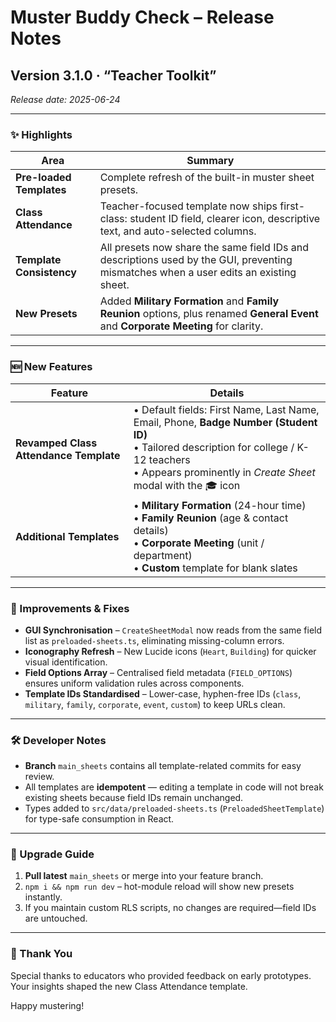 # Muster Buddy Check – Release Notes  
## Version 3.1.0 · “Teacher Toolkit”  

_Release date: 2025-06-24_

---

### ✨ Highlights
| Area | Summary |
| ---- | ------- |
| **Pre-loaded Templates** | Complete refresh of the built-in muster sheet presets. |
| **Class Attendance** | Teacher-focused template now ships first-class: student ID field, clearer icon, descriptive text, and auto-selected columns. |
| **Template Consistency** | All presets now share the same field IDs and descriptions used by the GUI, preventing mismatches when a user edits an existing sheet. |
| **New Presets** | Added **Military Formation** and **Family Reunion** options, plus renamed **General Event** and **Corporate Meeting** for clarity. |

---

### 🆕 New Features
| Feature | Details |
| ------- | ------- |
| **Revamped Class Attendance Template** | • Default fields: First Name, Last Name, Email, Phone, **Badge Number (Student ID)**  <br>• Tailored description for college / K-12 teachers <br>• Appears prominently in _Create Sheet_ modal with the 🎓 icon |
| **Additional Templates** | • **Military Formation** (24-hour time) <br>• **Family Reunion** (age & contact details) <br>• **Corporate Meeting** (unit / department) <br>• **Custom** template for blank slates |

---

### 🔧 Improvements & Fixes
* **GUI Synchronisation** – `CreateSheetModal` now reads from the same field list as `preloaded-sheets.ts`, eliminating missing-column errors.
* **Iconography Refresh** – New Lucide icons (`Heart`, `Building`) for quicker visual identification.
* **Field Options Array** – Centralised field metadata (`FIELD_OPTIONS`) ensures uniform validation rules across components.
* **Template IDs Standardised** – Lower-case, hyphen-free IDs (`class`, `military`, `family`, `corporate`, `event`, `custom`) to keep URLs clean.

---

### 🛠 Developer Notes
* **Branch** `main_sheets` contains all template-related commits for easy review.
* All templates are **idempotent** — editing a template in code will not break existing sheets because field IDs remain unchanged.
* Types added to `src/data/preloaded-sheets.ts` (`PreloadedSheetTemplate`) for type-safe consumption in React.

---

### 🚀 Upgrade Guide
1. **Pull latest** `main_sheets` or merge into your feature branch.  
2. `npm i && npm run dev` – hot-module reload will show new presets instantly.  
3. If you maintain custom RLS scripts, no changes are required—field IDs are untouched.  

---

### 🙌 Thank You
Special thanks to educators who provided feedback on early prototypes. Your insights shaped the new Class Attendance template.

Happy mustering!
